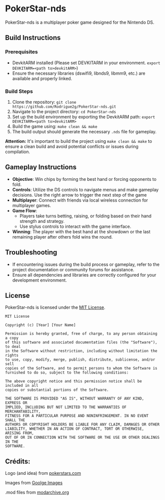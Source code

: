 # PokerStar-nds

PokerStar-nds is a multiplayer poker game designed for the Nintendo DS.

## Build Instructions

### Prerequisites
- DevkitARM installed (Please set DEVKITARM in your environment. `export DEVKITARM=<path to>devkitARM>`)
- Ensure the necessary libraries (dswifi9, libnds9, libmm9, etc.) are available and properly linked.

### Build Steps

1. Clone the repository: `git clone https://github.com/Rodrigue2g/PokerStar-nds.git`
2. Navigate to the project directory: `cd PokerStar-nds`
3. Set up the build environment by exporting the DevkitARM path: `export DEVKITARM=<path to>devkitARM>`
4. Build the game using: `make clean && make`
5. The build output should generate the necessary `.nds` file for gameplay.

**Attention:** It's important to build the project using `make clean && make` to ensure a clean build and avoid potential conflicts or issues during compilation.

## Gameplay Instructions

- **Objective**: Win chips by forming the best hand or forcing opponents to fold.
- **Controls**: Utilize the DS controls to navigate menus and make gameplay decisions. Use the right arrow to trigger the next step of the game 
- **Multiplayer**: Connect with friends via local wireless connection for multiplayer games.
- **Game Flow**: 
  - Players take turns betting, raising, or folding based on their hand strength and strategy.
  - Use stylus controls to interact with the game interface.
- **Winning**: The player with the best hand at the showdown or the last remaining player after others fold wins the round.

## Troubleshooting

- If encountering issues during the build process or gameplay, refer to the project documentation or community forums for assistance.
- Ensure all dependencies and libraries are correctly configured for your development environment.


## License

PokerStar-nds is licensed under the [MIT License](LICENSE).

```
MIT License

Copyright (c) [Year] [Your Name]

Permission is hereby granted, free of charge, to any person obtaining a copy
of this software and associated documentation files (the "Software"), to deal
in the Software without restriction, including without limitation the rights
to use, copy, modify, merge, publish, distribute, sublicense, and/or sell
copies of the Software, and to permit persons to whom the Software is
furnished to do so, subject to the following conditions:

The above copyright notice and this permission notice shall be included in all
copies or substantial portions of the Software.

THE SOFTWARE IS PROVIDED "AS IS", WITHOUT WARRANTY OF ANY KIND, EXPRESS OR
IMPLIED, INCLUDING BUT NOT LIMITED TO THE WARRANTIES OF MERCHANTABILITY,
FITNESS FOR A PARTICULAR PURPOSE AND NONINFRINGEMENT. IN NO EVENT SHALL THE
AUTHORS OR COPYRIGHT HOLDERS BE LIABLE FOR ANY CLAIM, DAMAGES OR OTHER
LIABILITY, WHETHER IN AN ACTION OF CONTRACT, TORT OR OTHERWISE, ARISING FROM,
OUT OF OR IN CONNECTION WITH THE SOFTWARE OR THE USE OR OTHER DEALINGS IN THE
SOFTWARE.
```


## Crédits: 

Logo (and idea) from <a href="https://www.pokerstars.com" title="poker-stars">pokerstars.com</a>

Images from <a href="https://www.google.com/imghp?hl=en" title="google-images">Goolge Images</a>

.mod files from <a href="https://modarchive.org/" title="mod-files">modarchive.org</a>
